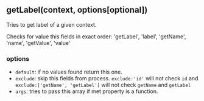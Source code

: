 ## getLabel(context, options[optional])
Tries to get label of a given context. 

Checks for value this fields in exact order: 'getLabel', 'label', 'getName', 'name', 'getValue', 'value'

### options

* `default`: if no values found return this one.
* `exclude`: skip this fields from process. `exclude:'id'` will not check `id` and `exclude:['getName', 'getLabel']` will not check `getName` and `getLabel`
* `args`: tries to pass this array if met property is a function.
